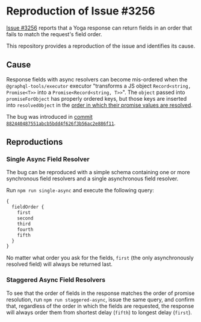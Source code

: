 # Reproduction of Issue #3256

[Issue #3256](https://github.com/dotansimha/graphql-yoga/issues/3256)
reports that a Yoga response can return fields in an order that fails to match
the request's field order.

This repository provides a reproduction of the issue and identifies its cause.

## Cause

Response fields with async resolvers can become mis-ordered when the `@graphql-tools/executor`
executor "transforms a JS object `Record<string, Promise<T>>` into
a `Promise<Record<string, T>>`". The `object` passed into `promiseForObject` has
properly ordered keys, but those keys are inserted into `resolvedObject` in the
[order in which their promise values are resolved](https://github.com/ardatan/graphql-tools/blob/master/packages/executor/src/execution/promiseForObject.ts#L23).

The bug was introduced in [commit `882440487551abcb5bdd4f626f3b56ac2e886f11`](https://github.com/ardatan/graphql-tools/commit/882440487551abcb5bdd4f626f3b56ac2e886f11).

## Reproductions

### Single Async Field Resolver

The bug can be reproduced with a simple schema containing one or more synchronous
field resolvers and a single asynchronous field resolver.

Run `npm run single-async` and execute the following query:

```graphql
{
  fieldOrder {
    first
    second
    third
    fourth
    fifth
  }
}
```

No matter what order you ask for the fields, `first` (the only asynchronously
resolved field) will always be returned last.

### Staggered Async Field Resolvers

To see that the order of fields in the response matches the order of promise
resolution, run `npm run staggered-async`, issue the same query, and
confirm that, regardless of the order in which the fields are requested, the
response will always order them from shortest delay (`fifth`) to longest delay
(`first`).
